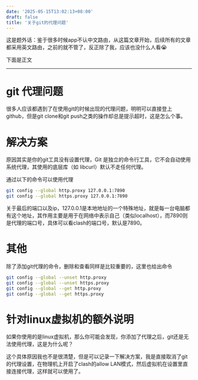 ```yaml
---
date: '2025-05-15T13:02:13+08:00'
draft: false
title: '关于git的代理问题'
---
```


这是题外话：鉴于很多时候app不认中文路由，从这篇文章开始，后续所有的文章都采用英文路由，之前的就不管了，反正除了我，应该也没什么人看😭

下面是正文

---

# git 代理问题

很多人应该都遇到了在使用git的时候出现的代理问题，明明可以直接登上github，但是git clone和git push之类的操作却总是提示超时，这是怎么个事。

# 解决方案

原因其实是你的git工具没有设置代理，Git 是独立的命令行工具，它不会自动使用系统代理，其使用的底层库（如 libcurl）默认不走任何代理。

通过以下的命令可以使用代理

```bash
git config --global http.proxy 127.0.0.1:7890
git config --global https.proxy 127.0.0.1:7890
```

关于最后的端口以及ip，127.0.0.1是本地地址的一个特殊地址，就是每一台电脑都有这个地址，其作用主要是用于在网络中表示自己（类似localhost），而7890则是代理的端口号，具体可以看clash的端口号，默认是7890。

# 其他

除了添加git代理的命令，删除和查看同样是比较重要的，这里也给出命令

```bash
git config --global --unset http.proxy
git config --global --unset https.proxy
git config --global --get http.proxy
git config --global --get https.proxy
```

# 针对linux虚拟机的额外说明

如果你使用的是linux虚拟机，那么你可能会发现，你添加了代理之后，git还是无法使用代理，这是为什么呢？

这个具体原因我也不是很清楚，但是可以记录一下解决方案，我是直接取消了git的代理设置，在物理机上开启了clash的allow LAN模式，然后虚拟机在设置里直接连接代理，这样就可以使用了。